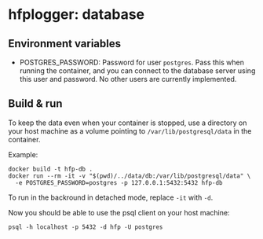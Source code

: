 # hfplogger: database

## Environment variables

- POSTGRES_PASSWORD: Password for user `postgres`.
Pass this when running the container, and you can connect to the database server using this user and password.
No other users are currently implemented.

## Build & run

To keep the data even when your container is stopped,
use a directory on your host machine as a volume pointing to `/var/lib/postgresql/data` in the container.

Example:

```
docker build -t hfp-db .
docker run --rm -it -v "$(pwd)/../data/db:/var/lib/postgresql/data" \
  -e POSTGRES_PASSWORD=postgres -p 127.0.0.1:5432:5432 hfp-db
```

To run in the backround in detached mode, replace `-it` with `-d`.

Now you should be able to use the psql client on your host machine:

```
psql -h localhost -p 5432 -d hfp -U postgres
```
